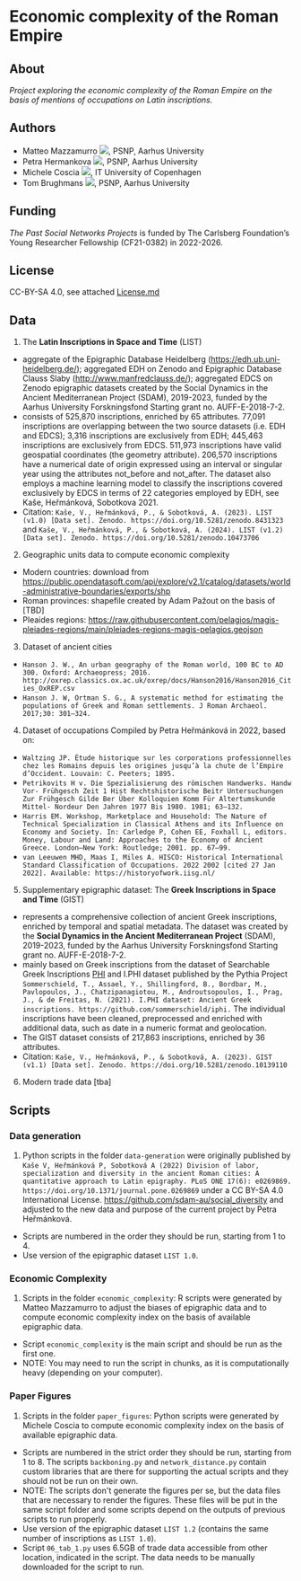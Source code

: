 # Economic complexity of the Roman Empire

## About
_Project exploring the economic complexity of the Roman Empire on the basis of mentions of occupations on Latin inscriptions._

## Authors 

* Matteo Mazzamurro [![](https://orcid.org/sites/default/files/images/orcid_16x16.png)](https://orcid.org/0009-0004-4454-1551), PSNP, Aarhus University
* Petra Hermankova [![](https://orcid.org/sites/default/files/images/orcid_16x16.png)](https://orcid.org/0000-0002-6349-0540), PSNP, Aarhus University
* Michele Coscia [![](https://orcid.org/sites/default/files/images/orcid_16x16.png)](https://orcid.org/0000-0001-5984-5137), IT University of Copenhagen
* Tom Brughmans [![](https://orcid.org/sites/default/files/images/orcid_16x16.png)](https://orcid.org/0000-0002-1589-7768), PSNP, Aarhus University

## Funding
*The Past Social Networks Projects* is funded by The Carlsberg Foundation’s Young Researcher Fellowship (CF21-0382) in 2022-2026.

## License
CC-BY-SA 4.0, see attached [License.md](./License.md)

## Data

1. The **Latin Inscriptions in Space and Time** (LIST) 
- aggregate of the Epigraphic Database Heidelberg (https://edh.ub.uni-heidelberg.de/); aggregated EDH on Zenodo and Epigraphic Database Clauss Slaby (http://www.manfredclauss.de/); aggregated EDCS on Zenodo epigraphic datasets created by the Social Dynamics in the Ancient Mediterranean Project (SDAM), 2019-2023, funded by the Aarhus University Forskningsfond Starting grant no. AUFF-E-2018-7-2. 
- consists of 525,870 inscriptions, enriched by 65 attributes. 77,091 inscriptions are overlapping between the two source datasets (i.e. EDH and EDCS); 3,316 inscriptions are exclusively from EDH; 445,463 inscriptions are exclusively from EDCS. 511,973 inscriptions have valid geospatial coordinates (the geometry attribute). 206,570 inscriptions have a numerical date of origin expressed using an interval or singular year using the attributes not_before and not_after. The dataset also employs a machine learning model to classify the inscriptions covered exclusively by EDCS in terms of 22 categories employed by EDH, see Kaše, Heřmánková, Sobotkova 2021.
- Citation: `Kaše, V., Heřmánková, P., & Sobotková, A. (2023). LIST (v1.0) [Data set]. Zenodo. https://doi.org/10.5281/zenodo.8431323` and `Kaše, V., Heřmánková, P., & Sobotková, A. (2024). LIST (v1.2) [Data set]. Zenodo. https://doi.org/10.5281/zenodo.10473706`

2. Geographic units data to compute economic complexity
- Modern countries: download from https://public.opendatasoft.com/api/explore/v2.1/catalog/datasets/world-administrative-boundaries/exports/shp
- Roman provinces: shapefile created by Adam Pažout on the basis of [TBD]
- Pleaides regions: https://raw.githubusercontent.com/pelagios/magis-pleiades-regions/main/pleiades-regions-magis-pelagios.geojson

3. Dataset of ancient cities
- `Hanson J. W., An urban geography of the Roman world, 100 BC to AD 300. Oxford: Archaeopress; 2016. http://oxrep.classics.ox.ac.uk/oxrep/docs/Hanson2016/Hanson2016_Cities_OxREP.csv`
- `Hanson J. W, Ortman S. G., A systematic method for estimating the populations of Greek and Roman settlements. J Roman Archaeol. 2017;30: 301–324.`

4. Dataset of occupations
Compiled by Petra Heřmánková in 2022, based on:
- `Waltzing JP. Étude historique sur les corporations professionnelles chez les Romains depuis les origines jusqu’à la chute de l’Empire d’Occident. Louvain: C. Peeters; 1895.`
- `Petrikovits H v. Die Spezialisierung des römischen Handwerks. Handw Vor- Frühgesch Zeit 1 Hist Rechtshistorische Beitr Untersuchungen Zur Frühgesch Gilde Ber Über Kolloquien Komm Für Altertumskunde Mittel- Nordeur Den Jahren 1977 Bis 1980. 1981; 63–132.`
- `Harris EM. Workshop, Marketplace and Household: The Nature of Technical Specialization in Classical Athens and its Influence on Economy and Society. In: Carledge P, Cohen EE, Foxhall L, editors. Money, Labour and Land: Approaches to the Economy of Ancient Greece. London—New York: Routledge; 2001. pp. 67–99.`
- `van Leeuwen MHD, Maas I, Miles A. HISCO: Historical International Standard Classification of Occupations. 2022 2002 [cited 27 Jan 2022]. Available: https://historyofwork.iisg.nl/`

5. Supplementary epigraphic dataset:  The **Greek Inscriptions in Space and Time** (GIST) 
- represents a comprehensive collection of ancient Greek inscriptions, enriched by temporal and spatial metadata. The dataset was created by the **Social Dynamics in the Ancient Mediterranean Project** (SDAM), 2019-2023, funded by the Aarhus University Forskningsfond Starting grant no. AUFF-E-2018-7-2. 
- mainly based on Greek inscriptions from the dataset of Searchable Greek Inscriptions [PHI](https://inscriptions.packhum.org/) and I.PHI dataset published by the Pythia Project `Sommerschield, T., Assael, Y., Shillingford, B., Bordbar, M., Pavlopoulos, J., Chatzipanagiotou, M., Androutsopoulos, I., Prag, J., & de Freitas, N. (2021). I.PHI dataset: Ancient Greek inscriptions. https://github.com/sommerschield/iphi.` The individual inscriptions have been cleaned, preprocessed and enriched with additional data, such as date in a numeric format and geolocation.
- The GIST dataset consists of 217,863 inscriptions, enriched by 36 attributes.
- Citation: `Kaše, V., Heřmánková, P., & Sobotková, A. (2023). GIST (v1.1) [Data set]. Zenodo. https://doi.org/10.5281/zenodo.10139110`

6. Modern trade data [tba]

## Scripts

### Data generation
1. Python scripts in the folder `data-generation` were originally published by `Kaše V, Heřmánková P, Sobotková A (2022) Division of labor, specialization and diversity in the ancient Roman cities: A quantitative approach to Latin epigraphy. PLoS ONE 17(6): e0269869. https://doi.org/10.1371/journal.pone.0269869` under a CC BY-SA 4.0 International License. https://github.com/sdam-au/social_diversity and adjusted to the new data and purpose of the current project by Petra Heřmánková.

- Scripts are numbered in the order they should be run, starting from 1 to 4.
- Use version of the epigraphic dataset `LIST 1.0`.

### Economic Complexity
1. Scripts in the folder `economic_complexity`: R scripts were generated by Matteo Mazzamurro to adjust the biases of epigraphic data and to compute economic complexity index on the basis of available epigraphic data.

- Script `economic_complexity` is the main script and should be run as the first one. 
- NOTE: You may need to run the script in chunks, as it is computationally heavy (depending on your computer).

### Paper Figures
1. Scripts in the folder `paper_figures`: Python scripts were generated by Michele Coscia to compute economic complexity index on the basis of available epigraphic data.

- Scripts are numbered in the strict order they should be run, starting from 1 to 8. The scripts `backboning.py` and `network_distance.py` contain custom libraries that are there for supporting the actual scripts and they should not be run on their own.  
- NOTE: The scripts don't generate the figures per se, but the data files that are necessary to render the figures. These files will be put in the same script folder and some scripts depend on the outputs of previous scripts to run properly.
- Use version of the epigraphic dataset `LIST 1.2` (contains the same number of inscriptions as `LIST 1.0`).
- Script `06_tab_1.py` uses 6.5GB of trade data accessible from other location, indicated in the script. The data needs to be manually downloaded for the script to run.





